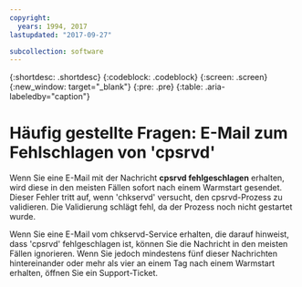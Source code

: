 ```yaml
---
copyright:
  years: 1994, 2017
lastupdated: "2017-09-27"

subcollection: software
---
```

{:shortdesc: .shortdesc}
{:codeblock: .codeblock}
{:screen: .screen}
{:new_window: target="_blank"}
{:pre: .pre}
{:table: .aria-labeledby="caption"}
# Häufig gestellte Fragen: E-Mail zum Fehlschlagen von 'cpsrvd'

Wenn Sie eine E-Mail mit der Nachricht **cpsrvd fehlgeschlagen** erhalten, wird diese in den meisten Fällen sofort nach einem Warmstart gesendet. Dieser Fehler tritt auf, wenn 'chkservd' versucht, den cpsrvd-Prozess zu validieren. Die Validierung schlägt fehl, da der Prozess noch nicht gestartet wurde.

Wenn Sie eine E-Mail vom chkservd-Service erhalten, die darauf hinweist, dass 'cpsrvd' fehlgeschlagen ist, können Sie die Nachricht in den meisten Fällen ignorieren. Wenn Sie jedoch mindestens fünf dieser Nachrichten hintereinander oder mehr als vier an einem Tag nach einem Warmstart erhalten, öffnen Sie ein Support-Ticket.
